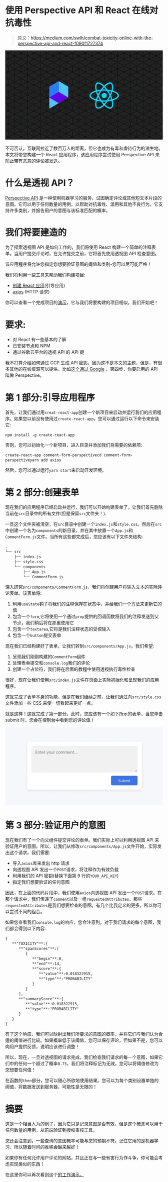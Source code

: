 # 使用 Perspective API 和 React 在线对抗毒性

> 原文：<https://medium.com/swlh/combat-toxicity-online-with-the-perspective-api-and-react-f090f1727374>

![](img/35a200b51397a3d7dedfaa5cb72095f5.png)

不可否认，互联网拉近了数百万人的距离，但它也成为有毒和虐待行为的滋生地。本文将带您构建一个 React 应用程序，该应用程序尝试使用 Perspective API 来防止带有恶意的评论被发送。

# 什么是透视 API？

[Perspective API](https://www.perspectiveapi.com/#/home) 是一种使用机器学习的服务，试图确定评论或其他短文本片段的意图。它可以用于任何数量的用例，以帮助对抗毒性、滥用和其他不良行为。它支持许多类别，并报告用户的意图与该标准匹配的概率。

# 我们将要建造的

为了探索透视图 API 是如何工作的，我们将使用 React 构建一个简单的注释表单。当用户提交评论时，在允许提交之前，它将首先使用透视图 API 检查意图。

该应用程序将允许您指定您想要验证意图的阈值和类别-您可以尽可能严格！

我们将利用一些工具来帮助我们构建项目:

*   [创建 React 应用](https://github.com/facebook/create-react-app)(引导应用)
*   [axios](https://github.com/axios/axios) (HTTP 请求)

你可以查看一个完成项目的[演示](https://tsnolan23.github.io/comment-toxicity-filter/)，它与我们将要构建的项目相似。我们开始吧！

# 要求:

*   对 React 有一些基本的了解
*   已安装节点和 NPM
*   通过谷歌云平台的透视 API 的 API 键

我不打算介绍如何通过 GCP 生成 API 密匙，因为这不是本文的主题，但是，有很多其他的在线资源可以提供。比如[这个通过 Google](https://support.google.com/googleapi/answer/6158841?hl=en) ，第四步，你要启用的 API 叫做 Perspective。

# 第 1 部分:引导应用程序

首先，让我们通过用`creat-react-app`创建一个新项目来启动并运行我们的应用程序。如果您以前没有使用过`create-react-app`，您可以通过运行以下命令来安装它:

```
npm install -g create-react-app
```

否则，您可以初始化一个新项目，进入目录并添加我们将需要的依赖项:

```
create-react-app comment-form-perspectivecd comment-form-perspectiveyarn add axios
```

然后，您可以通过运行`yarn start`来启动开发环境。

# 第 2 部分:创建表单

现在我们的应用程序已经启动并运行，我们可以开始构建表单了。让我们首先删除当前在`src`目录中的所有文件(但是保留`src`文件夹！).

一旦这个文件夹被清空，在`src`目录中创建一个`index.js`和`style.css`。然后在`src`中创建一个名为`components`的新目录，并在其中放置一个`App.js`和`CommentForm.js`文件。当所有这些都完成后，您应该有以下文件夹结构:

```
.
└── src
    ├── index.js
    ├── style.css
    └── components
        ├── App.js
        └── CommentForm.js
```

深入研究`src/components/CommentForm.js`，我们将创建用户将输入文本的实际评论表单。该表单将:

1.  利用`useState`钩子将我们的注释保存在状态中，并给我们一个方法来更新它的值
2.  包含一个`form`,它将使用一个通过`prop`提供的回调函数将我们的注释发送到父节点，我们稍后将在那里使用它
3.  包含一个`textarea`,它将是我们注释状态的受控输入
4.  包含一个`button`提交表单

现在我们已经构建好了表单，让我们转到`src/components/App.js`，我们希望:

1.  呈现我们刚刚构建的`CommentForm`组件
2.  处理表单提交和`console.log`我们的评论
3.  创建一个占位符，我们将在后面的教程中使用透视执行毒性检查

很好，现在让我们使用`src/index.js`文件在页面上实际初始化和呈现我们的应用程序。

这就完成了表单本身的功能，但是在我们继续之前，让我们通过向`src/style.css`文件添加一些 CSS 来使一切看起来更好一点。

就是这样！这就完成了第一部分。此时，您应该有一个如下所示的表单，当您单击 submit 时，您会在控制台中看到您的评论值！

![](img/f4c4de24c2e685f0feea96e193ca1223.png)

# 第 3 部分:验证用户的意图

现在我们有了一个向父组件提交评论的表单。我们实际上可以利用透视图 API 来验证用户的意图。所以，让我们从修改`src/components/App.js`文件开始，实际发出这个请求。我们需要:

*   导入`axios`库来发出 http 请求
*   向透视图 API 发出一个`POST`请求，将注释作为有效负载
*   利用我们的 API 密钥(替换下面第 9 行的`YOUR_API_KEY`)
*   指定我们想要验证的任何意图

因此，在上面的代码片段中，我们使用`axios`向透视图 API 发出一个`POST`请求。在那个请求中，我们传递了`comment`以及一组`requestedAttributes`。那些`requestedAttributes`是我们想要检查的意图。有几个比我定义的更多，所以你可以尝试不同的组合。

如果您查看我们`console.log`的响应，您会注意到，对于我们请求的每个意图，我们都会得到以下内容:

```
{  
   **"TOXICITY"**:{  
      **"spanScores"**:[  
         {  
            **"begin"**:0,
            **"end"**:14,
            **"score"**:{  
               **"value"**:0.018322915,
               **"type"**:"PROBABILITY"
            }
         }
      ],
      **"summaryScore"**:{  
         **"value"**:0.018322915,
         **"type"**:"PROBABILITY"
      }
   }
}
```

有了这个响应，我们可以映射出我们所要求的意图的概率，并将它们与我们认为合适的阈值进行比较。如果概率低于该阈值，您可以保存评论，但如果不是，您可以向用户提供反馈，说明应该进行调整！

所以，现在，一旦对透视图的请求完成，我们检查我们请求的每一个意图，如果它们中的任何一个超过了概率`0.75`，我们将注释标记为无效。您可以将阈值修改为您想要任何值！

在函数的`then`部分，您可以随心所欲地使用结果。您可以为每个类别设置单独的阈值，将数据发送到服务器，可能性是无限的！

# 摘要

这是一个相当人为的例子，因为它只是记录意图是否有效，但是这个概念可以用于任何数量的用例，从前端验证到授权审核工具。

您还会注意到，一些查询的意图概率可能与您的预期不符。记住它用的是机器学习，所以随着时间的推移会越来越好！

如果你有任何允许用户评论的网站，并且正在与一些有害行为作斗争，你可能会考虑实现类似的东西！

在这里你可以再次看到这个[的工作演示。](https://github.com/tsnolan23/comment-toxicity-filter)